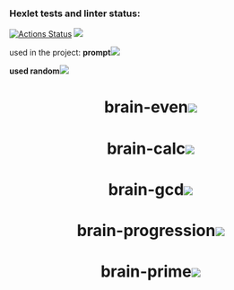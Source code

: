 ### Hexlet tests and linter status:
[![Actions Status](https://github.com/EugeneAnisimov97/python-project-49/actions/workflows/hexlet-check.yml/badge.svg)](https://github.com/EugeneAnisimov97/python-project-49/actions)
<a href="https://codeclimate.com/github/EugeneAnisimov97/python-project-49/maintainability"><img src="https://api.codeclimate.com/v1/badges/8f62247e011b5d948ddd/maintainability" /></a>

used in the project:
**prompt**<a href="https://pypi.org/project/prompt/"><img src="https://pypi.org/project/prompt/" /></a>

**used random**<a href="https://docs.python.org/3/library/random.html"><img src="https://docs.python.org/3/library/random.html" /></a>

<h1 align="center">brain-even<a href="https://asciinema.org/a/ffNE0MFoImME8LQ2iOgUtE09k" target="_blank"><img src="https://asciinema.org/a/ffNE0MFoImME8LQ2iOgUtE09k.svg" /></a></h1>

<h1 align="center">brain-calc<a href="https://asciinema.org/a/Xfj8c0Yj2Gdpqt9EAHUnzZBsO" target="_blank"><img src="https://asciinema.org/a/Xfj8c0Yj2Gdpqt9EAHUnzZBsO.svg" /></a></h1>

<h1 align="center">brain-gcd<a href="https://asciinema.org/a/80ZcGewKeczeSRKLWgxvNDnEF" target="_blank"><img src="https://asciinema.org/a/80ZcGewKeczeSRKLWgxvNDnEF.svg" /></a></h1>

<h1 align="center">brain-progression<a href="https://asciinema.org/a/MyxLIwlW0N2krC3181lGure3f" target="_blank"><img src="https://asciinema.org/a/MyxLIwlW0N2krC3181lGure3f.svg" /></a></h1>

<h1 align="center">brain-prime<a href="https://asciinema.org/a/2xbz7CJjQX9pyxJgWpq9krRGk" target="_blank"><img src="https://asciinema.org/a/2xbz7CJjQX9pyxJgWpq9krRGk.svg" /></a></h1>